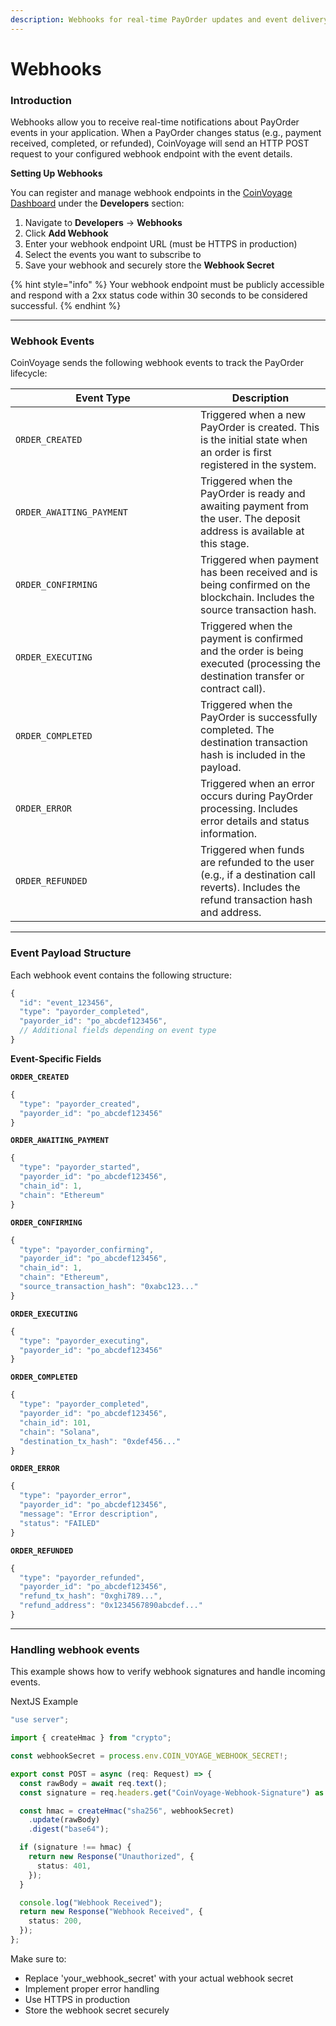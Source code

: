 ```yaml
---
description: Webhooks for real-time PayOrder updates and event delivery.
---
```


# Webhooks

### Introduction

Webhooks allow you to receive real-time notifications about PayOrder events in your application. When a PayOrder changes status (e.g., payment received, completed, or refunded), CoinVoyage will send an HTTP POST request to your configured webhook endpoint with the event details.

**Setting Up Webhooks**

You can register and manage webhook endpoints in the [CoinVoyage Dashboard](https://dashboard.coinvoyage.io/developers) under the **Developers** section:

1. Navigate to **Developers** → **Webhooks**
2. Click **Add Webhook**
3. Enter your webhook endpoint URL (must be HTTPS in production)
4. Select the events you want to subscribe to
5. Save your webhook and securely store the **Webhook Secret**

{% hint style="info" %}
Your webhook endpoint must be publicly accessible and respond with a 2xx status code within 30 seconds to be considered successful.
{% endhint %}

---

### Webhook Events

CoinVoyage sends the following webhook events to track the PayOrder lifecycle:

<table><thead><tr><th width="280">Event Type</th><th>Description</th></tr></thead><tbody><tr><td><code>ORDER_CREATED</code></td><td>Triggered when a new PayOrder is created. This is the initial state when an order is first registered in the system.</td></tr><tr><td><code>ORDER_AWAITING_PAYMENT</code></td><td>Triggered when the PayOrder is ready and awaiting payment from the user. The deposit address is available at this stage.</td></tr><tr><td><code>ORDER_CONFIRMING</code></td><td>Triggered when payment has been received and is being confirmed on the blockchain. Includes the source transaction hash.</td></tr><tr><td><code>ORDER_EXECUTING</code></td><td>Triggered when the payment is confirmed and the order is being executed (processing the destination transfer or contract call).</td></tr><tr><td><code>ORDER_COMPLETED</code></td><td>Triggered when the PayOrder is successfully completed. The destination transaction hash is included in the payload.</td></tr><tr><td><code>ORDER_ERROR</code></td><td>Triggered when an error occurs during PayOrder processing. Includes error details and status information.</td></tr><tr><td><code>ORDER_REFUNDED</code></td><td>Triggered when funds are refunded to the user (e.g., if a destination call reverts). Includes the refund transaction hash and address.</td></tr></tbody></table>

---

### Event Payload Structure

Each webhook event contains the following structure:

```typescript
{
  "id": "event_123456",
  "type": "payorder_completed",
  "payorder_id": "po_abcdef123456",
  // Additional fields depending on event type
}
```

**Event-Specific Fields**

**`ORDER_CREATED`**

```typescript
{
  "type": "payorder_created",
  "payorder_id": "po_abcdef123456"
}
```

**`ORDER_AWAITING_PAYMENT`**

```typescript
{
  "type": "payorder_started",
  "payorder_id": "po_abcdef123456",
  "chain_id": 1,
  "chain": "Ethereum"
}
```

**`ORDER_CONFIRMING`**

```typescript
{
  "type": "payorder_confirming",
  "payorder_id": "po_abcdef123456",
  "chain_id": 1,
  "chain": "Ethereum",
  "source_transaction_hash": "0xabc123..."
}
```

**`ORDER_EXECUTING`**

```typescript
{
  "type": "payorder_executing",
  "payorder_id": "po_abcdef123456"
}
```

**`ORDER_COMPLETED`**

```typescript
{
  "type": "payorder_completed",
  "payorder_id": "po_abcdef123456",
  "chain_id": 101,
  "chain": "Solana",
  "destination_tx_hash": "0xdef456..."
}
```

**`ORDER_ERROR`**

```typescript
{
  "type": "payorder_error",
  "payorder_id": "po_abcdef123456",
  "message": "Error description",
  "status": "FAILED"
}
```

**`ORDER_REFUNDED`**

```typescript
{
  "type": "payorder_refunded",
  "payorder_id": "po_abcdef123456",
  "refund_tx_hash": "0xghi789...",
  "refund_address": "0x1234567890abcdef..."
}
```

---

### Handling webhook events

This example shows how to verify webhook signatures and handle incoming events.

NextJS Example

```typescript
"use server";

import { createHmac } from "crypto";

const webhookSecret = process.env.COIN_VOYAGE_WEBHOOK_SECRET!;

export const POST = async (req: Request) => {
  const rawBody = await req.text();
  const signature = req.headers.get("CoinVoyage-Webhook-Signature") as string;

  const hmac = createHmac("sha256", webhookSecret)
    .update(rawBody)
    .digest("base64");

  if (signature !== hmac) {
    return new Response("Unauthorized", {
      status: 401,
    });
  }

  console.log("Webhook Received");
  return new Response("Webhook Received", {
    status: 200,
  });
};
```

Make sure to:

- Replace 'your_webhook_secret' with your actual webhook secret
- Implement proper error handling
- Use HTTPS in production
- Store the webhook secret securely

